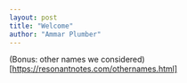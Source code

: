 ```yaml
---
layout: post
title: "Welcome"
author: "Ammar Plumber"
---
```


(Bonus: other names we considered)[https://resonantnotes.com/othernames.html]